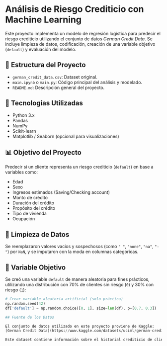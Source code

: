 # Análisis de Riesgo Crediticio con Machine Learning

Este proyecto implementa un modelo de regresión logística para predecir el riesgo crediticio utilizando el conjunto de datos *German Credit Data*. Se incluye limpieza de datos, codificación, creación de una variable objetivo (`default`) y evaluación del modelo.

## 📁 Estructura del Proyecto

- `german_credit_data.csv`: Dataset original.
- `main.ipynb` o `main.py`: Código principal del análisis y modelado.
- `README.md`: Descripción general del proyecto.

## 🧪 Tecnologías Utilizadas

- Python 3.x
- Pandas
- NumPy
- Scikit-learn
- Matplotlib / Seaborn (opcional para visualizaciones)

## 📊 Objetivo del Proyecto

Predecir si un cliente representa un riesgo crediticio (`default`) en base a variables como:

- Edad
- Sexo
- Ingresos estimados (Saving/Checking account)
- Monto de crédito
- Duración del crédito
- Propósito del crédito
- Tipo de vivienda
- Ocupación

## 🧼 Limpieza de Datos

Se reemplazaron valores vacíos y sospechosos (como `" "`, `"none"`, `"na"`, `"-"`) por `NaN`, y se imputaron con la moda en columnas categóricas.

## 🎯 Variable Objetivo

Se creó una variable `default` de manera aleatoria para fines prácticos, utilizando una distribución con 70% de clientes sin riesgo (`0`) y 30% con riesgo (`1`):  
```python
# Crear variable aleatoria artificial (solo práctica)
np.random.seed(42)
df['default'] = np.random.choice([0, 1], size=len(df), p=[0.7, 0.3])

## Fuente de los Datos

El conjunto de datos utilizado en este proyecto proviene de Kaggle:  
[German Credit Data](https://www.kaggle.com/datasets/uciml/german-credit/data).

Este dataset contiene información sobre el historial crediticio de clientes alemanes, utilizada para evaluar su riesgo crediticio.
